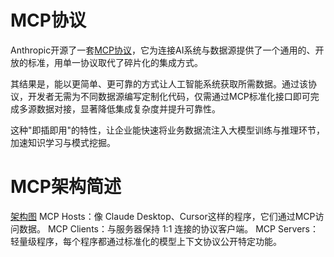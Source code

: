 # MCP协议
Anthropic开源了一套[MCP协议](https://modelcontextprotocol.io/introduction)，它为连接AI系统与数据源提供了一个通用的、开放的标准，用单一协议取代了碎片化的集成方式。

其结果是，能以更简单、更可靠的方式让人工智能系统获取所需数据。通过该协议，开发者无需为不同数据源编写定制化代码，仅需通过MCP标准化接口即可完成多源数据对接，显著降低集成复杂度并提升可靠性。

这种"即插即用"的特性，让企业能快速将业务数据流注入大模型训练与推理环节，加速知识学习与模式挖掘。

# MCP架构简述
[架构图](https://www-s.ucloud.cn/2025/04/8a14e6a21115123788531ba3b8ee8881_1744217679656.png)
MCP Hosts：像 Claude Desktop、Cursor这样的程序，它们通过MCP访问数据。
MCP Clients：与服务器保持 1:1 连接的协议客户端。
MCP Servers：轻量级程序，每个程序都通过标准化的模型上下文协议公开特定功能。
